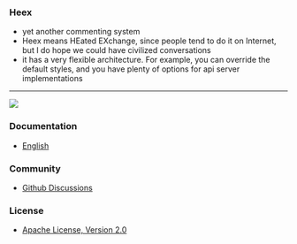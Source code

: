 ### Heex

-   yet another commenting system
-   Heex means HEated EXchange, since people tend to do it on Internet, but I do hope we could have civilized conversations
-   it has a very flexible architecture. For example, you can override the default styles, and you have plenty of options for api server implementations

---

[![](https://data.jsdelivr.com/v1/package/npm/heex/badge)](https://www.jsdelivr.com/package/npm/heex)

### Documentation

-   [English](https://heex.jekyllcloud.com)

### Community

-   [Github Discussions](https://github.com/JekyllCloud/Heex/discussions)

### License

-   [Apache License, Version 2.0](LICENSE)
